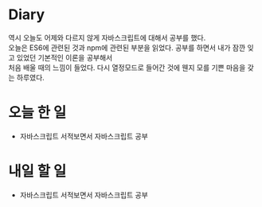 # Diary

역시 오늘도 어제와 다르지 않게 자바스크립트에 대해서 공부를 했다.<br/>
오늘은 ES6에 관련된 것과 npm에 관련된 부분을 읽었다. 공부를 하면서 내가 잠깐 잊고 있었던 기본적인 이론을 공부해서<br/>
처음 배울 때의 느낌이 들었다. 다시 열정모드로 들어간 것에 웬지 모를 기쁜 마음을 갖는 하루였다.

# 오늘 한 일

* 자바스크립트 서적보면서 자바스크립트 공부

# 내일 할 일

* 자바스크립트 서적보면서 자바스크립트 공부

